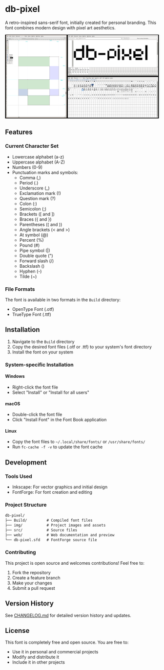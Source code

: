# db-pixel

A retro-inspired sans-serif font, initially created for personal branding. This font combines modern design with pixel art aesthetics.

![header](./img/header.png)

## Features

### Current Character Set
- Lowercase alphabet (a-z)
- Uppercase alphabet (A-Z)
- Numbers (0-9)
- Punctuation marks and symbols:
  - Comma (,)
  - Period (.)
  - Underscore (_)
  - Exclamation mark (!)
  - Question mark (?)
  - Colon (:)
  - Semicolon (;)
  - Brackets ([ and ])
  - Braces ({ and })
  - Parentheses (( and ))
  - Angle brackets (< and >)
  - At symbol (@)
  - Percent (%)
  - Pound (#)
  - Pipe symbol (|)
  - Double quote (")
  - Forward slash (/)
  - Backslash (\)
  - Hyphen (-)
  - Tilde (~)

### File Formats
The font is available in two formats in the `Build` directory:
- OpenType Font (.otf)
- TrueType Font (.ttf)

## Installation

1. Navigate to the `Build` directory
2. Copy the desired font files (.otf or .ttf) to your system's font directory
3. Install the font on your system

### System-specific Installation

#### Windows
- Right-click the font file
- Select "Install" or "Install for all users"

#### macOS
- Double-click the font file
- Click "Install Font" in the Font Book application

#### Linux
- Copy the font files to `~/.local/share/fonts/` or `/usr/share/fonts/`
- Run `fc-cache -f -v` to update the font cache

## Development

### Tools Used
- Inkscape: For vector graphics and initial design
- FontForge: For font creation and editing

### Project Structure
```
db-pixel/
├── Build/         # Compiled font files
├── img/           # Project images and assets
├── src/           # Source files
├── web/           # Web documentation and preview
└── db-pixel.sfd   # FontForge source file
```

### Contributing
This project is open source and welcomes contributions! Feel free to:
1. Fork the repository
2. Create a feature branch
3. Make your changes
4. Submit a pull request

## Version History

See [CHANGELOG.md](CHANGELOG.md) for detailed version history and updates.

## License

This font is completely free and open source. You are free to:
- Use it in personal and commercial projects
- Modify and distribute it
- Include it in other projects
